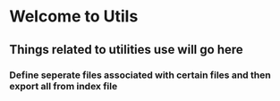 # Welcome to Utils

## Things related to utilities use will go here

### Define seperate files associated with certain files and then export all from index file
